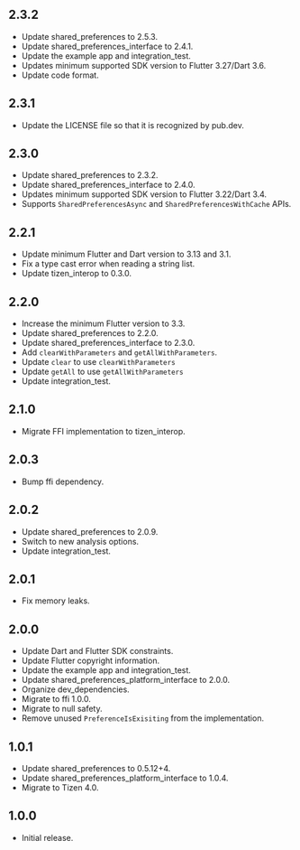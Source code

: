 ## 2.3.2

* Update shared_preferences to 2.5.3.
* Update shared_preferences_interface to 2.4.1. 
* Update the example app and integration_test.
* Updates minimum supported SDK version to Flutter 3.27/Dart 3.6.
* Update code format.

## 2.3.1

* Update the LICENSE file so that it is recognized by pub.dev.

## 2.3.0

* Update shared_preferences to 2.3.2.
* Update shared_preferences_interface to 2.4.0. 
* Updates minimum supported SDK version to Flutter 3.22/Dart 3.4.
* Supports `SharedPreferencesAsync` and `SharedPreferencesWithCache` APIs.

## 2.2.1

* Update minimum Flutter and Dart version to 3.13 and 3.1.
* Fix a type cast error when reading a string list.
* Update tizen_interop to 0.3.0.

## 2.2.0

* Increase the minimum Flutter version to 3.3.
* Update shared_preferences to 2.2.0.
* Update shared_preferences_interface to 2.3.0.
* Add `clearWithParameters` and `getAllWithParameters`.
* Update `clear` to use `clearWithParameters`
* Update `getAll` to use `getAllWithParameters`
* Update integration_test.

## 2.1.0

* Migrate FFI implementation to tizen_interop.

## 2.0.3

* Bump ffi dependency.

## 2.0.2

* Update shared_preferences to 2.0.9.
* Switch to new analysis options.
* Update integration_test.

## 2.0.1

* Fix memory leaks.

## 2.0.0

* Update Dart and Flutter SDK constraints.
* Update Flutter copyright information.
* Update the example app and integration_test.
* Update shared_preferences_platform_interface to 2.0.0.
* Organize dev_dependencies.
* Migrate to ffi 1.0.0.
* Migrate to null safety.
* Remove unused `PreferenceIsExisiting` from the implementation.

## 1.0.1

* Update shared_preferences to 0.5.12+4.
* Update shared_preferences_platform_interface to 1.0.4.
* Migrate to Tizen 4.0.

## 1.0.0

* Initial release.
